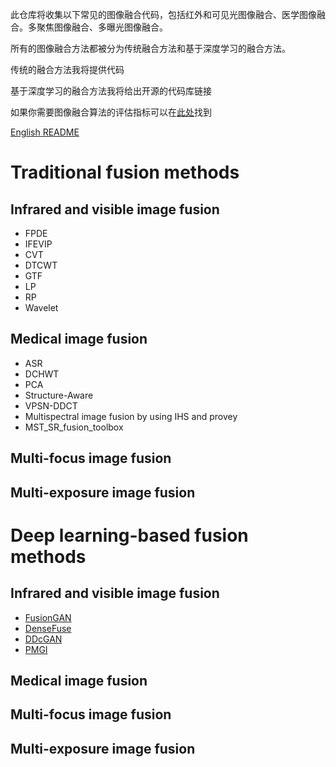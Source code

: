 此仓库将收集以下常见的图像融合代码，包括红外和可见光图像融合、医学图像融合。多聚焦图像融合、多曝光图像融合。

所有的图像融合方法都被分为传统融合方法和基于深度学习的融合方法。

传统的融合方法我将提供代码

基于深度学习的融合方法我将给出开源的代码库链接

如果你需要图像融合算法的评估指标可以在[此处](https://github.com/Jilei-Hou/metric-for-image-fusion)找到

[English README](https://github.com/Jilei-Hou/code-for-image-fusion#readme)



# Traditional fusion methods

## Infrared and visible image fusion

- FPDE
- IFEVIP
- CVT
- DTCWT
- GTF
- LP
- RP
- Wavelet

## Medical image fusion

- ASR
- DCHWT
- PCA
- Structure-Aware
- VPSN-DDCT
- Multispectral image fusion by using IHS and provey
- MST_SR_fusion_toolbox

## Multi-focus image fusion



## Multi-exposure image fusion



# Deep learning-based fusion methods

## Infrared and visible image fusion

- [FusionGAN](https://github.com/jiayi-ma/FusionGAN)
- [DenseFuse](https://github.com/hli1221/imagefusion_densefuse)
- [DDcGAN](https://github.com/hanna-xu/DDcGAN)
- [PMGI](https://github.com/HaoZhang1018/PMGI_AAAI2020)

## Medical image fusion



## Multi-focus image fusion



## Multi-exposure image fusion

